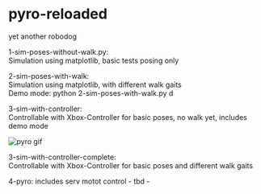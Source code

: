 # pyro-reloaded
yet another robodog

1-sim-poses-without-walk.py:    
Simulation using matplotlib, basic tests posing only

2-sim-poses-with-walk:  
Simulation using matplotlib, with different walk gaits  
Demo mode: python 2-sim-poses-with-walk.py d  

3-sim-with-controller:  
Controllable with Xbox-Controller for basic poses, no walk yet, includes demo mode

![pyro gif](pyro.gif)

3-sim-with-controller-complete:  
Controllable with Xbox-Controller for basic poses and different walk gaits

4-pyro:
includes serv motot control - tbd -

